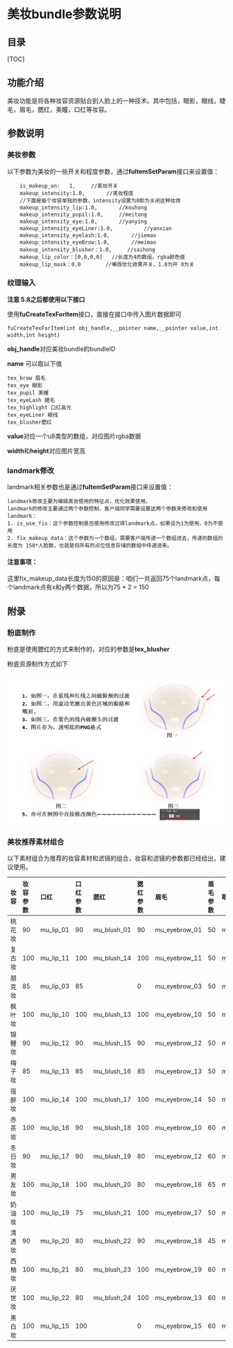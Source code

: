 # 美妆bundle参数说明

## 目录

[TOC]



## 功能介绍

美妆功能是将各种妆容资源贴合到人脸上的一种技术。其中包括，眼影，眼线，睫毛，眉毛，腮红，美瞳，口红等妆容。

## 参数说明

### 美妆参数

以下参数为美妆的一些开关和程度参数，通过**fuItemSetParam**接口来设置值：

```
	is_makeup_on:	1,     //美妆开关
	makeup_intensity:1.0,       //美妆程度
	//下面是每个妆容单独的参数，intensity设置为0即为关闭这种妆效
	makeup_intensity_lip:1.0,		//kouhong
	makeup_intensity_pupil:1.0,		//meitong
	makeup_intensity_eye:1.0,  		//yanying
	makeup_intensity_eyeLiner:1.0,  		//yanxian
	makeup_intensity_eyelash:1.0,  		//jiemao
	makeup_intensity_eyeBrow:1.0,  		//meimao
	makeup_intensity_blusher：1.0,     //saihong
	makeup_lip_color：[0,0,0,0]   //长度为4的数组，rgba颜色值
	makeup_lip_mask：0.0        //嘴唇优化效果开关，1.0为开 0为关
```

### 纹理输入

**注意 5.8之后都使用以下接口**

使用**fuCreateTexForItem**接口，直接在接口中传入图片数据即可

```
fuCreateTexForItem(int obj_handle,__pointer name,__pointer value,int width,int height)
```

**obj_handle**对应美妆bundle的bundleID

**name** 可以取以下值

```
tex_brow 眉毛
tex_eye 眼影
tex_pupil 美瞳
tex_eyeLash 睫毛
tex_highlight 口红高光
tex_eyeLiner 眼线
tex_blusher腮红
```

**value**对应一个u8类型的数组，对应图片rgba数据

**width**和**height**对应图片宽高

### landmark修改

landmark相关参数也是通过**fuItemSetParam**接口来设置值：

```
landmark修改主要为编辑美妆使用的特征点，优化效果使用。
landmark的修改主要通过两个参数控制，客户端同学需要设置这两个参数来修改和使用landmark：
1. is_use_fix：这个参数控制是否使用修改过得landmark点，如果设为1为使用，0为不使用
2. fix_makeup_data：这个参数为一个数组，需要客户端传递一个数组进去，传递的数组的长度为 150*人脸数，也就是将所有的点位信息存储的数组中传递进来。

```

#### 注意事项：

这里fix_makeup_data长度为150的原因是：咱们一共返回75个landmark点，每个landmark点有x和y两个数据，所以为75 * 2 = 150



## 附录

### 粉底制作

粉底是使用腮红的方式来制作的，对应的参数是**tex_blusher**

粉底资源制作方式如下

![](imgs/fendi.png)

### 美妆推荐素材组合

以下素材组合为推荐的妆容素材和滤镜的组合，妆容和滤镜的参数都已经给出，建议使用。

| 妆容   | 妆容参数 | 口红      | 口红参数 | 腮红        | 腮红参数 | 眉毛          | 眉毛参数 | 眼影            | 眼影参数 | 滤镜名称&参数 | 滤镜参数 |
| :----- | :------- | :-------- | :------- | :---------- | :------- | :------------ | :------- | :-------------- | :------- | :------------ | :------- |
| 桃花妆 | 90       | mu_lip_01 | 90       | mu_blush_01 | 90       | mu_eyebrow_01 | 50       | mu_eyeshadow_01 | 90       | fennen3       | 100      |
| 复古妆 | 100      | mu_lip_11 | 100      | mu_blush_14 | 100      | mu_eyebrow_11 | 50       | mu_eyeshadow_11 | 100      | lengsediao11  | 85       |
| 朋克妆 | 85       | mu_lip_03 | 85       |             | 0        | mu_eyebrow_03 | 50       | mu_eyeshadow_03 | 85       | bailiang4     | 50       |
| 枫叶妆 | 100      | mu_lip_10 | 100      | mu_blush_13 | 100      | mu_eyebrow_10 | 50       | mu_eyeshadow_10 | 100      | bailiang3     | 80       |
| 锦鲤妆 | 90       | mu_lip_12 | 90       | mu_blush_15 | 90       | mu_eyebrow_12 | 50       | mu_eyeshadow_12 | 90       | fennen2       | 70       |
| 梅子妆 | 85       | mu_lip_13 | 85       | mu_blush_16 | 85       | mu_eyebrow_13 | 50       | mu_eyeshadow_13 | 85       | nuansediao2   | 80       |
| 宿醉妆 | 100      | mu_lip_14 | 100      | mu_blush_17 | 100      | mu_eyebrow_14 | 50       | mu_eyeshadow_14 | 100      | fennen8       | 55       |
| 赤茶妆 | 100      | mu_lip_16 | 90       | mu_blush_18 | 100      | mu_eyebrow_10 | 60       | mu_eyeshadow_16 | 100      | xiaoqingxin2  | 75       |
| 冬日妆 | 90       | mu_lip_17 | 90       | mu_blush_19 | 80       | mu_eyebrow_12 | 60       | mu_eyeshadow_17 | 80       | nuansediao1   | 80       |
| 男友妆 | 100      | mu_lip_18 | 100      | mu_blush_20 | 80       | mu_eyebrow_16 | 65       | mu_eyeshadow_18 | 90       | xiaoqingxin3  | 90       |
| 奶油妆 | 100      | mu_lip_19 | 75       | mu_blush_21 | 100      | mu_eyebrow_17 | 50       | mu_eyeshadow_19 | 95       | bailiang1     | 75       |
| 清透妆 | 90       | mu_lip_20 | 80       | mu_blush_22 | 90       | mu_eyebrow_18 | 45       | mu_eyeshadow_20 | 65       | xiaoqingxin1  | 80       |
| 西柚妆 | 100      | mu_lip_21 | 80       | mu_blush_23 | 100      | mu_eyebrow_19 | 60       | mu_eyeshadow_21 | 75       | lengsediao4   | 70       |
| 厌世妆 | 100      | mu_lip_22 | 80       | mu_blush_24 | 100      | mu_eyebrow_13 | 60       | mu_eyeshadow_22 | 100      | bailiang2     | 85       |
| 黑白妆 | 100      | mu_lip_15 | 100      |             | 0        | mu_eyebrow_15 | 60       | mu_eyeshadow_15 | 100      | heibai1       | 100      |

